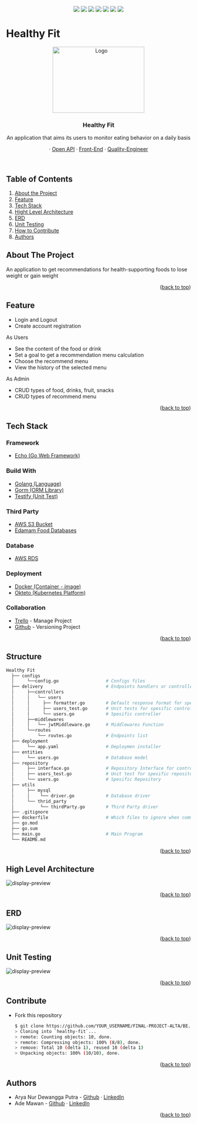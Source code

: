 <div align="center">
   <a href="https://go.dev/"><img src = https://img.shields.io/badge/GO-v1.17.6-blue></a>
   <a href= "https://aws.amazon.com/id/rds/?p=ft&c=db&z=3"><img src = https://img.shields.io/badge/AWS_RDS-MySQL-orange></a>
   <a href="https://echo.labstack.com/"><img src = https://img.shields.io/badge/Echo-v4.7.0-blue></a>
   <a href="https://aws.amazon.com/id/s3/?did=ft_card&trk=ft_card"><img src = https://img.shields.io/badge/AWS-S3%20Bucket-green></a>
   <a href="https://www.edamam.com/"><img src = https://img.shields.io/badge/ExtAPI-%20EDAMAM-green></a>
   <a href="https://hub.docker.com/"><img src = https://img.shields.io/badge/Deploy-%20Docker-blue></a>
   <a style="color:Tomato;" href="https://www.okteto.com/"><img src = https://img.shields.io/badge/Deploy-%20Okteto-purple></a>
</div>

# Healthy Fit

<!-- PROJECT LOGO -->
<div align="center">
  <a href="https://raw.githubusercontent.com/FINAL-PROJECT-ALTA/FE/development/image/logo-white.png">
    <img src="https://raw.githubusercontent.com/FINAL-PROJECT-ALTA/FE/development/image/logo-white.png" alt="Logo" width="250" height="180">
  </a>

  <h3 align="center">Healthy Fit</h3>
  <p align="center">
   An application that aims its users to monitor eating behavior on a daily basis
    <br />
    <div id = "other-software-design"></div>
    ·
     <a href="https://app.swaggerhub.com/apis/aaryadewangga/Final_Project/1.0#/">Open API</a>
    ·
    <a href="https://github.com/FINAL-PROJECT-ALTA/FE">Front-End</a>
    ·
    <a href="https://github.com/FINAL-PROJECT-ALTA/QE">Quality-Engineer</a>
  </p>
</div>
<br />

<!-- TABLE OF CONTENTS -->
## Table of Contents
1. [About the Project](#about-the-project)
2. [Feature](#feture)
3. [Tech Stack](#tech-stack)
4. [Hight Level Architecture](#high-level-architecture)
5. [ERD](#erd)
6. [Unit Testing](#unit-testing)
6. [How to Contribute](#contribute)
7. [Authors](#authors)

<!-- ABOUT THE PROJECT -->
## About The Project
An application to get recommendations for health-supporting foods to lose weight or gain weight


<p align="right">(<a href="#top">back to top</a>)</p>

## Feature
-  Login and Logout
-  Create account registration

As Users
-  See the content of the food or drink
-  Set a goal to get a recommendation menu calculation
-  Choose the recommend menu
-  View the history of the selected menu

As Admin
-  CRUD types of food, drinks, fruit, snacks
-  CRUD types of recommend menu


<p align="right">(<a href="#top">back to top</a>)</p>

## Tech Stack
### Framework
- [Echo (Go Web Framework)](https://echo.labstack.com/)

### Build With
- [Golang (Language)](https://go.dev/) 
- [Gorm (ORM Library)](https://aws.amazon.com/id/?nc2=h_lg)
- [Testify (Unit Test)](https://github.com/stretchr/testify)

### Third Party
- [AWS S3 Bucket](https://aws.amazon.com/id/?nc2=h_lg)
- [Edamam Food Databases](https://www.edamam.com/)

### Database
- [AWS RDS](https://aws.amazon.com/id/?nc2=h_lg)

### Deployment
- [Docker (Container - image)](https://hub.docker.com/)
- [Okteto (Kubernetes Platform)](https://www.okteto.com/)

### Collaboration 
- [Trello](https://trello.com/) - Manage Project
- [Github](https://github.com/) - Versioning Project

<p align="right">(<a href="#top">back to top</a>)</p>

## Structure
``` bash
Healthy Fit
  ├── configs                
  │     └──config.go                  # Configs files
  ├── delivery                        # Endpoints handlers or controllers
  │     ├──controllers
  │     │   └── users
  │     │     ├── formatter.go        # Default response format for spesific controllers
  │     │     ├── users_test.go       # Unit tests for spesific controllers
  │     │     └── users.go            # Spesific controller
  │     ├──middlewares
  │     │   └── jwtMiddleware.go      # Middlewares Function
  │     └──routes  
  │         └── routes.go             # Endpoints list
  ├── deployment               
  │     └── app.yaml                  # Deploymen installer
  ├── entities                
  │     └── users.go                  # Database model
  ├── repository              
  │     ├── interface.go              # Repository Interface for controllers
  │     ├── users_test.go             # Unit test for spesific repository
  │     └── users.go                  # Spesific Repository
  ├── utils                 
  │     ├── mysql
  │     │    └── driver.go            # Database driver
  │     └── thrid_party
  │          └── thirdParty.go        # Third Party driver
  ├── .gitignore  
  ├── dockerfile                      # Which files to ignore when committing
  ├── go.mod                  
  ├── go.sum                  
  ├── main.go                         # Main Program
  └── README.md    
```
<p align="right">(<a href="#top">back to top</a>)</p>

<!-- HLA -->
## High Level Architecture

<img src="./doc/HLA.png" alt="display-preview">

<p align="right">(<a href="#top">back to top</a>)</p>

<!-- ERD -->
## ERD

<img src="./doc/ERD.png" alt="display-preview">

<p bgcolor=”#800000" align="right">(<a href="#top">back to top</a>)</p>

<!-- Testing -->
## Unit Testing

<img src="./doc/UnitTest.png" alt="display-preview">

<p align="right">(<a href="#top">back to top</a>)</p>

## Contribute

- Fork this repository

    ```sh
    $ git clone https://github.com/YOUR_USERNAME/FINAL-PROJECT-ALTA/BE.git
    > Cloning into `healthy-fit`...
    > remote: Counting objects: 10, done.
    > remote: Compressing objects: 100% (8/8), done.
    > remove: Total 10 (delta 1), reused 10 (delta 1)
    > Unpacking objects: 100% (10/10), done.
    ```
<p align="right">(<a href="#top">back to top</a>)</p>

<!-- CONTACT -->
## Authors
* Arya Nur Dewangga Putra - [Github](https://github.com/aaryadewangga) · [LinkedIn](https://www.linkedin.com/in/aryadewangga/)
* Ade Mawan - [Github](https://github.com/ademawan) · [LinkedIn](https://www.linkedin.com/in/ade-mawan-527657177/)

<p align="right">(<a href="#top">back to top</a>)</p>
